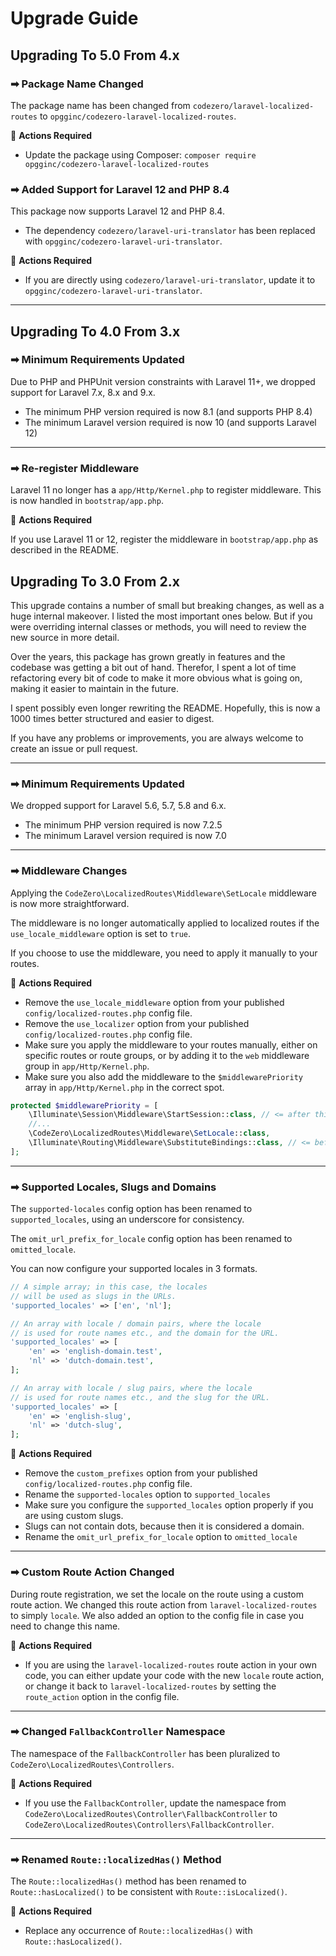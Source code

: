 # Upgrade Guide

## Upgrading To 5.0 From 4.x

### ➡ Package Name Changed

The package name has been changed from `codezero/laravel-localized-routes` to `opgginc/codezero-laravel-localized-routes`.

🔸 **Actions Required**

- Update the package using Composer: `composer require opgginc/codezero-laravel-localized-routes`

### ➡ Added Support for Laravel 12 and PHP 8.4

This package now supports Laravel 12 and PHP 8.4.

- The dependency `codezero/laravel-uri-translator` has been replaced with `opgginc/codezero-laravel-uri-translator`.

🔸 **Actions Required**

- If you are directly using `codezero/laravel-uri-translator`, update it to `opgginc/codezero-laravel-uri-translator`.

---

## Upgrading To 4.0 From 3.x

### ➡ Minimum Requirements Updated

Due to PHP and PHPUnit version constraints with Laravel 11+, we dropped support for Laravel 7.x, 8.x and 9.x.

- The minimum PHP version required is now 8.1 (and supports PHP 8.4)
- The minimum Laravel version required is now 10 (and supports Laravel 12)

---

### ➡ Re-register Middleware

Laravel 11 no longer has a `app/Http/Kernel.php` to register middleware.
This is now handled in `bootstrap/app.php`.

🔸 **Actions Required**

If you use Laravel 11 or 12, register the middleware in `bootstrap/app.php` as described in the README.

## Upgrading To 3.0 From 2.x

This upgrade contains a number of small but breaking changes, as well as a huge internal makeover.
I listed the most important ones below.
But if you were overriding internal classes or methods, you will need to review the new source in more detail.

Over the years, this package has grown greatly in features and the codebase was getting a bit out of hand.
Therefor, I spent a lot of time refactoring every bit of code to make it more obvious what is going on, making it easier to maintain in the future.

I spent possibly even longer rewriting the README.
Hopefully, this is now a 1000 times better structured and easier to digest.

If you have any problems or improvements, you are always welcome to create an issue or pull request.

---

### ➡ Minimum Requirements Updated

We dropped support for Laravel 5.6, 5.7, 5.8 and 6.x.

- The minimum PHP version required is now 7.2.5
- The minimum Laravel version required is now 7.0

---

### ➡ Middleware Changes

Applying the `CodeZero\LocalizedRoutes\Middleware\SetLocale` middleware is now more straightforward.

The middleware is no longer automatically applied to localized routes if the `use_locale_middleware` option is set to `true`.

If you choose to use the middleware, you need to apply it manually to your routes.

🔸 **Actions Required**

- Remove the `use_locale_middleware` option from your published `config/localized-routes.php` config file.
- Remove the `use_localizer` option from your published `config/localized-routes.php` config file.
- Make sure you apply the middleware to your routes manually, either on specific routes or route groups, or by adding it to the `web` middleware group in `app/Http/Kernel.php`.
- Make sure you also add the middleware to the `$middlewarePriority` array in `app/Http/Kernel.php` in the correct spot.

```php
protected $middlewarePriority = [
    \Illuminate\Session\Middleware\StartSession::class, // <= after this
    //...
    \CodeZero\LocalizedRoutes\Middleware\SetLocale::class,
    \Illuminate\Routing\Middleware\SubstituteBindings::class, // <= before this
];
```

---

### ➡ Supported Locales, Slugs and Domains

The `supported-locales` config option has been renamed to `supported_locales`, using an underscore for consistency.

The `omit_url_prefix_for_locale` config option has been renamed to `omitted_locale`.

You can now configure your supported locales in 3 formats.

```php
// A simple array; in this case, the locales
// will be used as slugs in the URLs.
'supported_locales' => ['en', 'nl'];

// An array with locale / domain pairs, where the locale
// is used for route names etc., and the domain for the URL.
'supported_locales' => [
    'en' => 'english-domain.test',
    'nl' => 'dutch-domain.test',
];

// An array with locale / slug pairs, where the locale
// is used for route names etc., and the slug for the URL.
'supported_locales' => [
    'en' => 'english-slug',
    'nl' => 'dutch-slug',
];
```

🔸 **Actions Required**

- Remove the `custom_prefixes` option from your published `config/localized-routes.php` config file.
- Rename the `supported-locales` option to `supported_locales`
- Make sure you configure the `supported_locales` option properly if you are using custom slugs.
- Slugs can not contain dots, because then it is considered a domain.
- Rename the `omit_url_prefix_for_locale` option to `omitted_locale`

---

### ➡ Custom Route Action Changed

During route registration, we set the locale on the route using a custom route action.
We changed this route action from `laravel-localized-routes` to simply `locale`.
We also added an option to the config file in case you need to change this name.

🔸 **Actions Required**

- If you are using the `laravel-localized-routes` route action in your own code, you can either update your code with the new `locale` route action, or change it back to `laravel-localized-routes` by setting the `route_action` option in the config file.

---

### ➡ Changed `FallbackController` Namespace

The namespace of the `FallbackController` has been pluralized to `CodeZero\LocalizedRoutes\Controllers`.

🔸 **Actions Required**

- If you use the `FallbackController`, update the namespace from `CodeZero\LocalizedRoutes\Controller\FallbackController` to `CodeZero\LocalizedRoutes\Controllers\FallbackController`.

---

### ➡ Renamed `Route::localizedHas()` Method

The `Route::localizedHas()` method has been renamed to `Route::hasLocalized()` to be consistent with `Route::isLocalized()`.

🔸 **Actions Required**

- Replace any occurrence of `Route::localizedHas()` with `Route::hasLocalized()`.
